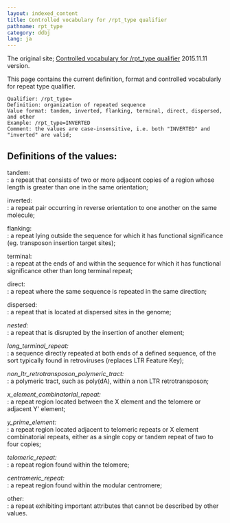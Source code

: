 ```yaml
---
layout: indexed_content
title: Controlled vocabulary for /rpt_type qualifier
pathname: rpt_type
category: ddbj
lang: ja
---
```


The original site; [Controlled vocabulary for /rpt_type qualifier](http://www.insdc.org/controlled-vocabulary-rpttype-qualifier) 2015.11.11 version.

This page contains the current definition, format and controlled
vocabularly for repeat type qualifier.

```
Qualifier: /rpt_type=
Definition: organization of repeated sequence 
Value format: tandem, inverted, flanking, terminal, direct, dispersed, and other
Example: /rpt_type=INVERTED 
Comment: the values are case-insensitive, i.e. both "INVERTED" and "inverted" are valid;
```

## Definitions of the values: <a name="Definitions_of_the_values_"></a>

tandem:  
: a repeat that consists of two or more adjacent copies of a region whose length is greater than one in the same orientation;

inverted:  
: a repeat pair occurring in reverse orientation to one another on the same molecule;

flanking:  
: a repeat lying outside the sequence for which it has functional significance (eg. transposon insertion target sites);

terminal:  
: a repeat at the ends of and within the sequence for which it has functional significance other than long terminal repeat;

direct:  
: a repeat where the same sequence is repeated in the same direction;

dispersed:  
: a repeat that is located at dispersed sites in the genome;

*nested:*  
: a repeat that is disrupted by the insertion of another element;

*long_terminal_repeat:*  
: a sequence directly repeated at both ends of a defined sequence, of the sort typically found in retroviruses (replaces LTR Feature Key);

*non_ltr_retrotransposon_polymeric_tract:*  
: a polymeric tract, such as poly(dA), within a non LTR retrotransposon;

*x_element_combinatorial_repeat:*  
: a repeat region located between the X element and the telomere or adjacent Y' element;

*y_prime_element:*  
: a repeat region located adjacent to telomeric repeats or X element combinatorial repeats, either as a single copy or tandem repeat of two to four copies;

*telomeric_repeat:*  
: a repeat region found within the telomere;

*centromeric_repeat:*  
: a repeat region found within the modular centromere;

other:  
: a repeat exhibiting important attributes that cannot be described by other values.
